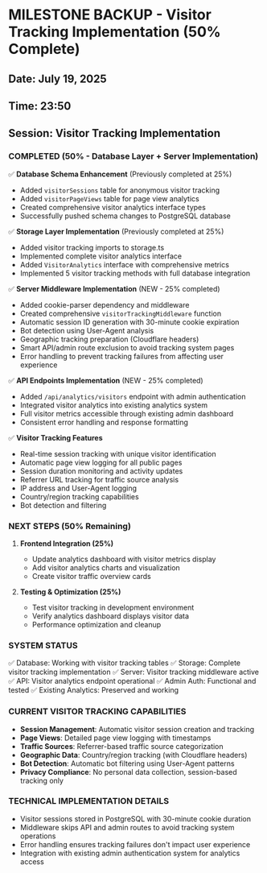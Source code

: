 # MILESTONE BACKUP - Visitor Tracking Implementation (50% Complete)
## Date: July 19, 2025
## Time: 23:50
## Session: Visitor Tracking Implementation

### COMPLETED (50% - Database Layer + Server Implementation)
✅ **Database Schema Enhancement** (Previously completed at 25%)
- Added `visitorSessions` table for anonymous visitor tracking
- Added `visitorPageViews` table for page view analytics
- Created comprehensive visitor analytics interface types
- Successfully pushed schema changes to PostgreSQL database

✅ **Storage Layer Implementation** (Previously completed at 25%)
- Added visitor tracking imports to storage.ts
- Implemented complete visitor analytics interface
- Added `VisitorAnalytics` interface with comprehensive metrics
- Implemented 5 visitor tracking methods with full database integration

✅ **Server Middleware Implementation** (NEW - 25% completed)
- Added cookie-parser dependency and middleware
- Created comprehensive `visitorTrackingMiddleware` function
- Automatic session ID generation with 30-minute cookie expiration
- Bot detection using User-Agent analysis
- Geographic tracking preparation (Cloudflare headers)
- Smart API/admin route exclusion to avoid tracking system pages
- Error handling to prevent tracking failures from affecting user experience

✅ **API Endpoints Implementation** (NEW - 25% completed)
- Added `/api/analytics/visitors` endpoint with admin authentication
- Integrated visitor analytics into existing analytics system
- Full visitor metrics accessible through existing admin dashboard
- Consistent error handling and response formatting

✅ **Visitor Tracking Features**
- Real-time session tracking with unique visitor identification
- Automatic page view logging for all public pages
- Session duration monitoring and activity updates
- Referrer URL tracking for traffic source analysis
- IP address and User-Agent logging
- Country/region tracking capabilities
- Bot detection and filtering

### NEXT STEPS (50% Remaining)
1. **Frontend Integration (25%)**
   - Update analytics dashboard with visitor metrics display
   - Add visitor analytics charts and visualization
   - Create visitor traffic overview cards

2. **Testing & Optimization (25%)**
   - Test visitor tracking in development environment
   - Verify analytics dashboard displays visitor data
   - Performance optimization and cleanup

### SYSTEM STATUS
✅ Database: Working with visitor tracking tables
✅ Storage: Complete visitor tracking implementation
✅ Server: Visitor tracking middleware active
✅ API: Visitor analytics endpoint operational
✅ Admin Auth: Functional and tested
✅ Existing Analytics: Preserved and working

### CURRENT VISITOR TRACKING CAPABILITIES
- **Session Management**: Automatic visitor session creation and tracking
- **Page Views**: Detailed page view logging with timestamps
- **Traffic Sources**: Referrer-based traffic source categorization
- **Geographic Data**: Country/region tracking (with Cloudflare headers)
- **Bot Detection**: Automatic bot filtering using User-Agent patterns
- **Privacy Compliance**: No personal data collection, session-based tracking only

### TECHNICAL IMPLEMENTATION DETAILS
- Visitor sessions stored in PostgreSQL with 30-minute cookie duration
- Middleware skips API and admin routes to avoid tracking system operations
- Error handling ensures tracking failures don't impact user experience
- Integration with existing admin authentication system for analytics access